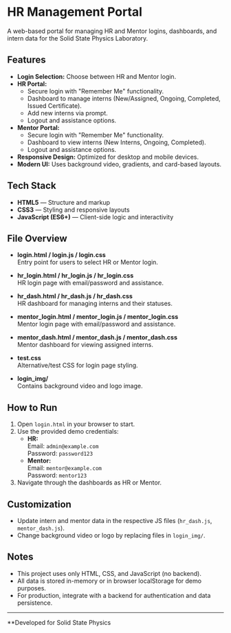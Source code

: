# HR Management Portal

A web-based portal for managing HR and Mentor logins, dashboards, and intern data for the Solid State Physics Laboratory.

## Features

- **Login Selection:** Choose between HR and Mentor login.
- **HR Portal:**
  - Secure login with "Remember Me" functionality.
  - Dashboard to manage interns (New/Assigned, Ongoing, Completed, Issued Certificate).
  - Add new interns via prompt.
  - Logout and assistance options.
- **Mentor Portal:**
  - Secure login with "Remember Me" functionality.
  - Dashboard to view interns (New Interns, Ongoing, Completed).
  - Logout and assistance options.
- **Responsive Design:** Optimized for desktop and mobile devices.
- **Modern UI:** Uses background video, gradients, and card-based layouts.

## Tech Stack

- **HTML5** — Structure and markup
- **CSS3** — Styling and responsive layouts
- **JavaScript (ES6+)** — Client-side logic and interactivity

## File Overview

- **login.html / login.js / login.css**  
  Entry point for users to select HR or Mentor login.

- **hr_login.html / hr_login.js / hr_login.css**  
  HR login page with email/password and assistance.

- **hr_dash.html / hr_dash.js / hr_dash.css**  
  HR dashboard for managing interns and their statuses.

- **mentor_login.html / mentor_login.js / mentor_login.css**  
  Mentor login page with email/password and assistance.

- **mentor_dash.html / mentor_dash.js / mentor_dash.css**  
  Mentor dashboard for viewing assigned interns.

- **test.css**  
  Alternative/test CSS for login page styling.

- **login_img/**  
  Contains background video and logo image.

## How to Run

1. Open `login.html` in your browser to start.
2. Use the provided demo credentials:
   - **HR:**  
     Email: `admin@example.com`  
     Password: `password123`
   - **Mentor:**  
     Email: `mentor@example.com`  
     Password: `mentor123`
3. Navigate through the dashboards as HR or Mentor.

## Customization

- Update intern and mentor data in the respective JS files (`hr_dash.js`, `mentor_dash.js`).
- Change background video or logo by replacing files in `login_img/`.

## Notes

- This project uses only HTML, CSS, and JavaScript (no backend).
- All data is stored in-memory or in browser localStorage for demo purposes.
- For production, integrate with a backend for authentication and data persistence.

---

**Developed for Solid State Physics